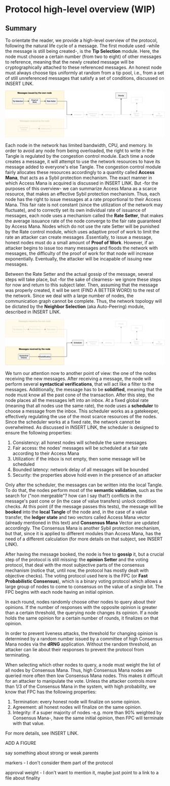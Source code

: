 # Protocol high-level overview (WIP)

## Summary

To orientate the reader, we provide a high-level overview of the protocol, following the natural life cycle of a message. The first module used -while the message is still being created-, is the **Tip Selection** module. Here, the node must choose a certain number (from two to eight) of other messages to reference, meaning that the newly created message will be cryptographically attached to these referenced messages. An honest node must always choose tips uniformly at random from a tip pool, i.e., from a set of still unreferenced messages that satisfy a set of conditions, discussed on INSERT LINK. 

![title](Protocol_overview_own_message.png)

Each node in the network has limited bandwidth, CPU, and memory. In order to avoid any node from being overloaded, the right to write in the Tangle is regulated by the congestion control module. Each time a node creates a message, it will attempt to use the network resources to have its message added to everyone's else Tangle. The congestion control module fairly allocates these resources accordingly to a quantity called **Access Mana**, that acts as a Sybil protection mechanism. The exact manner in which Access Mana is acquired is discussed in INSERT LINK. But -for the purposes of this overview- we can summarize Access Mana as a scarce resource, that makes an effective Sybil protection mechanism. Thus, each node has the right to issue messages at a rate proportional to their Access Mana. This fair rate is not constant (since the utilization of the network may fluctuate), and to correctly set its own individual rate of issuance of messages, each node uses a mechanism called the **Rate Setter**, that makes the average issuance rate of the node converge to the fair rate guaranteed by Access Mana. Nodes which do not use the rate Setter will be punished by the Rate control module, which uses adaptive proof of work to limit the rate an attacker can create messages .Essentially, to issue a message, honest nodes must do a small amount of **Proof of Work**. However, if an attacker begins to issue too many messages and floods the network with messages, the difficulty of the proof of work for that node will increase exponentially. Eventually, the attacker will be incapable of issuing new messages.

Between the Rate Setter and the actual gossip of the message, several steps will take place, but -for the sake of clearness- we ignore these steps for now and return to this subject later. Then, assuming that the message was properly created, it will be sent (FIND A BETTER WORD) to the rest of the network. Since we deal with a large number of nodes, the communication graph cannot be complete. Thus, the network topology will be dictated by the **Neighbor Selection** (aka Auto-Peering) module, described in INSERT LINK. 

![title](Protocol_overview_received_message.png)

We turn our attention now to another point of view: the one of the nodes receiving the new messages. After receiving a message, the node will perform several **syntactical verifications**, that will act like a filter to the messages. Additionally, the message has to be **solidified**, meaning that the node must know all the past cone of the transaction. After this step, the node places all the messages left into an inbox. At a fixed global rate (meaning that all nodes use the same rate), the node uses a **scheduler** to choose a message from the inbox. This scheduler works as a gatekeeper, effectively regulating the use of the most scarce resources of the nodes. Since the scheduler works at a fixed rate, the network cannot be overwhelmed. As discussed in INSERT LINK, the scheduler is designed to ensure the following properties:

1. Consistency: all honest nodes will schedule the same messages
2. Fair access: the nodes' messages will be scheduled at a fair rate according to their Access Mana
3. Utilization: if the inbox is not empty, then some message will be scheduled
4. Bounded latency: network delay of all messages will be bounded
5. Security: the properties above hold even in the presence of an attacker

Only after the scheduler, the messages can be written into the local Tangle. To do that, the nodes perform most of the **semantic validation**, such as the search for ("non mergeable"? how can I say that?) conflicts in the message's past cone or (in the case of value transfers) unlock condition checks. At this point (if the message passes this tests), the message will be **booked** into the **local Tangle** of the node and, in the case of a value transfer, the **ledger state** and two vectors called Access Mana vector (already mentioned in this text) and **Consensus Mana** Vector are updated accordingly. The Consensus Mana is another Sybil protection mechanism, but that, since it is applied to different modules than Access Mana, has the need of a different calculation (for more details on that subject, see INSERT LINK). 

After having the message booked, the node is free to **gossip** it, but a crucial step of the protocol is still missing: the **opinion Setter** and the voting protocol, that deal with the most subjective parts of the consensus mechanism (notice that, until now, the protocol has mostly dealt with objective checks). The voting protocol used here is the FPC (or **Fast Probabilistic Consensus**), which is a binary voting protocol which allows a large group of nodes to come to consensus on the value of a single bit. The FPC begins with each node having an initial opinion. 

In each round, nodes randomly choose other nodes to query about their opinions. If the number of responses with the opposite opinion is greater than a certain threshold, the querying node changes its opinion. If a node holds the same opinion for a certain number of rounds, it finalizes on that opinion.

In order to prevent liveness attacks, the threshold for changing opinion is determined by a random number issued by a committee of high Consensus Mana nodes via the **dRNG** application. Without the random threshold, an attacker can lie about their responses to prevent the protocol from terminating.

When selecting which other nodes to query, a node must weight the list of all nodes by Consensus Mana. Thus, high Consensus Mana nodes are queried more often then low Consensus Mana nodes. This makes it difficult for an attacker to manipulate the vote. Unless the attacker controls more than 1/3 of the Consensus Mana in the system, with high probability, we know that FPC has the following properties:

1. Termination: every honest node will finalize on some opinion.
2. Agreement: all honest nodes will finalize on the same opinion.
3. Integrity: if a super majority of nodes -e.g. more than 90% weighted by Consensus Mana-, have the same initial opinion, then FPC will terminate with that value.

For more details, see INSERT LINK.  








ADD A FIGURE






say something about strong or weak parents

markers - I don't consider them part of the protocol

approval weight - I don't want to mention it, maybe just point to a link to a file about finality



